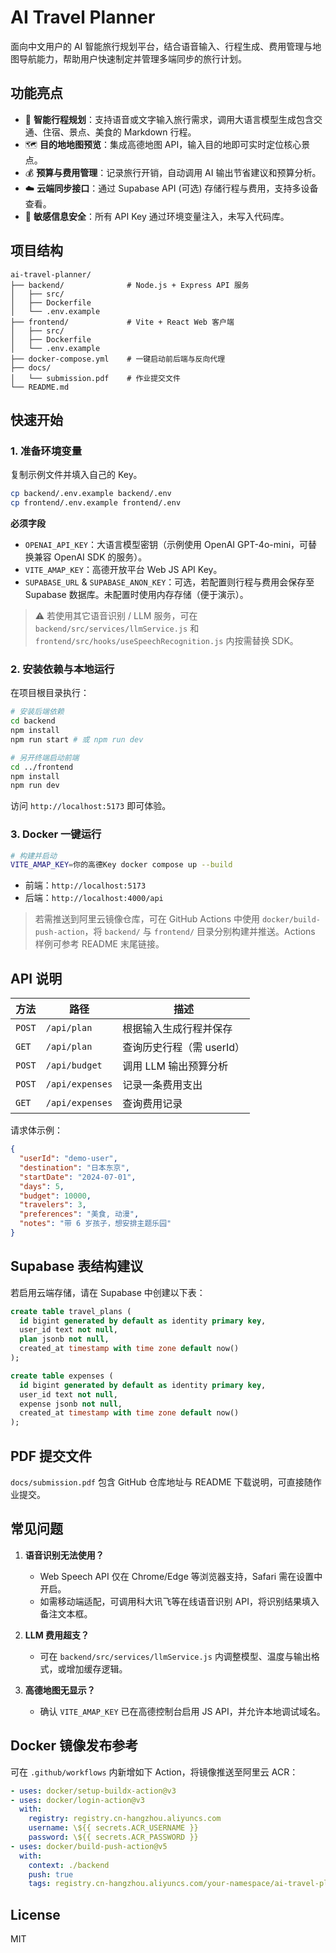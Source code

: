 # AI Travel Planner

面向中文用户的 AI 智能旅行规划平台，结合语音输入、行程生成、费用管理与地图导航能力，帮助用户快速制定并管理多端同步的旅行计划。

## 功能亮点

- 🤖 **智能行程规划**：支持语音或文字输入旅行需求，调用大语言模型生成包含交通、住宿、景点、美食的 Markdown 行程。
- 🗺️ **目的地地图预览**：集成高德地图 API，输入目的地即可实时定位核心景点。
- 💰 **预算与费用管理**：记录旅行开销，自动调用 AI 输出节省建议和预算分析。
- ☁️ **云端同步接口**：通过 Supabase API (可选) 存储行程与费用，支持多设备查看。
- 🔐 **敏感信息安全**：所有 API Key 通过环境变量注入，未写入代码库。

## 项目结构

```
ai-travel-planner/
├── backend/              # Node.js + Express API 服务
│   ├── src/
│   ├── Dockerfile
│   └── .env.example
├── frontend/             # Vite + React Web 客户端
│   ├── src/
│   ├── Dockerfile
│   └── .env.example
├── docker-compose.yml    # 一键启动前后端与反向代理
├── docs/
│   └── submission.pdf    # 作业提交文件
└── README.md
```

## 快速开始

### 1. 准备环境变量

复制示例文件并填入自己的 Key。

```bash
cp backend/.env.example backend/.env
cp frontend/.env.example frontend/.env
```

**必须字段**

- `OPENAI_API_KEY`：大语言模型密钥（示例使用 OpenAI GPT-4o-mini，可替换兼容 OpenAI SDK 的服务）。
- `VITE_AMAP_KEY`：高德开放平台 Web JS API Key。
- `SUPABASE_URL` & `SUPABASE_ANON_KEY`：可选，若配置则行程与费用会保存至 Supabase 数据库。未配置时使用内存存储（便于演示）。

> ⚠️ 若使用其它语音识别 / LLM 服务，可在 `backend/src/services/llmService.js` 和 `frontend/src/hooks/useSpeechRecognition.js` 内按需替换 SDK。

### 2. 安装依赖与本地运行

在项目根目录执行：

```bash
# 安装后端依赖
cd backend
npm install
npm run start # 或 npm run dev

# 另开终端启动前端
cd ../frontend
npm install
npm run dev
```

访问 `http://localhost:5173` 即可体验。

### 3. Docker 一键运行

```bash
# 构建并启动
VITE_AMAP_KEY=你的高德Key docker compose up --build
```

- 前端：`http://localhost:5173`
- 后端：`http://localhost:4000/api`

> 若需推送到阿里云镜像仓库，可在 GitHub Actions 中使用 `docker/build-push-action`，将 `backend/` 与 `frontend/` 目录分别构建并推送。Actions 样例可参考 README 末尾链接。

## API 说明

| 方法 | 路径 | 描述 |
| ---- | ---- | ---- |
| `POST` | `/api/plan` | 根据输入生成行程并保存 |
| `GET` | `/api/plan` | 查询历史行程（需 userId） |
| `POST` | `/api/budget` | 调用 LLM 输出预算分析 |
| `POST` | `/api/expenses` | 记录一条费用支出 |
| `GET` | `/api/expenses` | 查询费用记录 |

请求体示例：

```json
{
  "userId": "demo-user",
  "destination": "日本东京",
  "startDate": "2024-07-01",
  "days": 5,
  "budget": 10000,
  "travelers": 3,
  "preferences": "美食, 动漫",
  "notes": "带 6 岁孩子，想安排主题乐园"
}
```

## Supabase 表结构建议

若启用云端存储，请在 Supabase 中创建以下表：

```sql
create table travel_plans (
  id bigint generated by default as identity primary key,
  user_id text not null,
  plan jsonb not null,
  created_at timestamp with time zone default now()
);

create table expenses (
  id bigint generated by default as identity primary key,
  user_id text not null,
  expense jsonb not null,
  created_at timestamp with time zone default now()
);
```

## PDF 提交文件

`docs/submission.pdf` 包含 GitHub 仓库地址与 README 下载说明，可直接随作业提交。

## 常见问题

1. **语音识别无法使用？**
   - Web Speech API 仅在 Chrome/Edge 等浏览器支持，Safari 需在设置中开启。
   - 如需移动端适配，可调用科大讯飞等在线语音识别 API，将识别结果填入备注文本框。

2. **LLM 费用超支？**
   - 可在 `backend/src/services/llmService.js` 内调整模型、温度与输出格式，或增加缓存逻辑。

3. **高德地图无显示？**
   - 确认 `VITE_AMAP_KEY` 已在高德控制台启用 JS API，并允许本地调试域名。

## Docker 镜像发布参考

可在 `.github/workflows` 内新增如下 Action，将镜像推送至阿里云 ACR：

```yaml
- uses: docker/setup-buildx-action@v3
- uses: docker/login-action@v3
  with:
    registry: registry.cn-hangzhou.aliyuncs.com
    username: \${{ secrets.ACR_USERNAME }}
    password: \${{ secrets.ACR_PASSWORD }}
- uses: docker/build-push-action@v5
  with:
    context: ./backend
    push: true
    tags: registry.cn-hangzhou.aliyuncs.com/your-namespace/ai-travel-planner-backend:latest
```

## License

MIT
